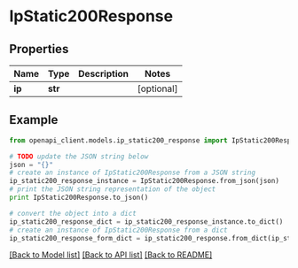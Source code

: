 # IpStatic200Response


## Properties
Name | Type | Description | Notes
------------ | ------------- | ------------- | -------------
**ip** | **str** |  | [optional] 

## Example

```python
from openapi_client.models.ip_static200_response import IpStatic200Response

# TODO update the JSON string below
json = "{}"
# create an instance of IpStatic200Response from a JSON string
ip_static200_response_instance = IpStatic200Response.from_json(json)
# print the JSON string representation of the object
print IpStatic200Response.to_json()

# convert the object into a dict
ip_static200_response_dict = ip_static200_response_instance.to_dict()
# create an instance of IpStatic200Response from a dict
ip_static200_response_form_dict = ip_static200_response.from_dict(ip_static200_response_dict)
```
[[Back to Model list]](../README.md#documentation-for-models) [[Back to API list]](../README.md#documentation-for-api-endpoints) [[Back to README]](../README.md)


